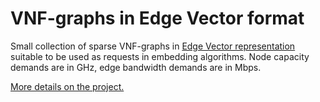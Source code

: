 # VNF-graphs in Edge Vector format

Small collection of sparse VNF-graphs in [Edge Vector representation](https://github.com/rodispantelis/EdgeVector) suitable to be used as requests in embedding algorithms.
Node capacity demands are in GHz, edge bandwidth demands are in Mbps.

[More details on the project.](https://rodispantelis.github.io/SFC-Embedding/)